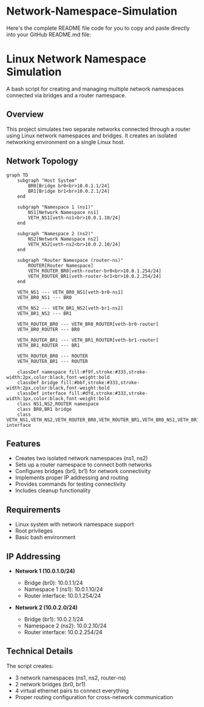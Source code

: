# Network-Namespace-Simulation

Here's the complete README file code for you to copy and paste directly into your GitHub README.md file:

# Linux Network Namespace Simulation

A bash script for creating and managing multiple network namespaces connected via bridges and a router namespace.

## Overview

This project simulates two separate networks connected through a router using Linux network namespaces and bridges. It creates an isolated networking environment on a single Linux host.

## Network Topology

```mermaid
graph TD
    subgraph "Host System"
        BR0[Bridge br0<br>10.0.1.1/24]
        BR1[Bridge br1<br>10.0.2.1/24]
    end
    
    subgraph "Namespace 1 (ns1)"
        NS1[Network Namespace ns1]
        VETH_NS1[veth-ns1<br>10.0.1.10/24]
    end
    
    subgraph "Namespace 2 (ns2)"
        NS2[Network Namespace ns2]
        VETH_NS2[veth-ns2<br>10.0.2.10/24]
    end
    
    subgraph "Router Namespace (router-ns)"
        ROUTER[Router Namespace]
        VETH_ROUTER_BR0[veth-router-br0<br>10.0.1.254/24]
        VETH_ROUTER_BR1[veth-router-br1<br>10.0.2.254/24]
    end
    
    VETH_NS1 --- VETH_BR0_NS1[veth-br0-ns1]
    VETH_BR0_NS1 --- BR0
    
    VETH_NS2 --- VETH_BR1_NS2[veth-br1-ns2]
    VETH_BR1_NS2 --- BR1
    
    VETH_ROUTER_BR0 --- VETH_BR0_ROUTER[veth-br0-router]
    VETH_BR0_ROUTER --- BR0
    
    VETH_ROUTER_BR1 --- VETH_BR1_ROUTER[veth-br1-router]
    VETH_BR1_ROUTER --- BR1
    
    VETH_ROUTER_BR0 --- ROUTER
    VETH_ROUTER_BR1 --- ROUTER
    
    classDef namespace fill:#f9f,stroke:#333,stroke-width:2px,color:black,font-weight:bold
    classDef bridge fill:#bbf,stroke:#333,stroke-width:2px,color:black,font-weight:bold
    classDef interface fill:#dfd,stroke:#333,stroke-width:1px,color:black,font-weight:bold
    class NS1,NS2,ROUTER namespace
    class BR0,BR1 bridge
    class VETH_NS1,VETH_NS2,VETH_ROUTER_BR0,VETH_ROUTER_BR1,VETH_BR0_NS1,VETH_BR1_NS2,VETH_BR0_ROUTER,VETH_BR1_ROUTER interface

```

## Features

- Creates two isolated network namespaces (ns1, ns2)
- Sets up a router namespace to connect both networks
- Configures bridges (br0, br1) for network connectivity
- Implements proper IP addressing and routing
- Provides commands for testing connectivity
- Includes cleanup functionality

## Requirements

- Linux system with network namespace support
- Root privileges
- Basic bash environment

## IP Addressing

- **Network 1 (10.0.1.0/24)**
  - Bridge (br0): 10.0.1.1/24
  - Namespace 1 (ns1): 10.0.1.10/24
  - Router interface: 10.0.1.254/24

- **Network 2 (10.0.2.0/24)**
  - Bridge (br1): 10.0.2.1/24
  - Namespace 2 (ns2): 10.0.2.10/24
  - Router interface: 10.0.2.254/24

## Technical Details

The script creates:
- 3 network namespaces (ns1, ns2, router-ns)
- 2 network bridges (br0, br1)
- 4 virtual ethernet pairs to connect everything
- Proper routing configuration for cross-network communication

